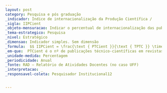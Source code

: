 ```yaml
---
layout: post
category: Pesquisa e pós graduação
_indicador: Índice de internacionalização da Produção Científica /
_sigla: IIPCient
_objeto-mensuracao: Indicar o percentual de internacionalização das publicações
_tema-estrategico: Pesquisa
_nivel: Estratégico
_dimensao: Indicador simples. Sem dimensão
_formula:  $$ IIPCient = \frac{\text { PTCient }}{\text { TPTC }} \times 100 $$
_em-que:  PTCient é o nº de publicações técnico-científicas em revistas internacionais; e TPTC é o nº total de publicações técnico-científicas.
_unidade-medida: Percentagem
_periodicidade: Anual
_fonte: RAD – Relatório de Atividades Docentes (no caso UFF)
_interpretacao: _
_responsavel-coleta: Pesquisador Institucional12  


---
```

